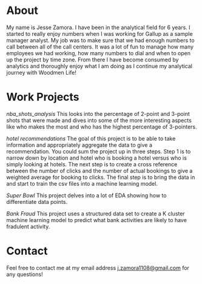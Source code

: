 # About
My name is Jesse Zamora. I have been in the analytical field for 6 years. I started to really enjoy numbers when I was working for Gallup as a sample manager analyst. My job was to make sure that we had enough numbers to call between all of the call centers. It was a lot of fun to manage how many employees we had working, how many numbers to dial and when to open up the project by time zone. From there I have become consumed by analytics and thoroughly enjoy what I am doing as I continue my analytical journey with Woodmen Life!

# Work Projects
*nba_shots_analysis* 
This looks into the percentage of 2-point and 3-point shots that were made and dives into some of the more interesting aspects like who makes the most and who has the highest percentage of 3-pointers. 

*hotel recommendations* 
The goal of this project is to be able to take information and appropriately aggregate the data to give a recommendation. You could sum the project up in three steps. Step 1 is to narrow down by location and hotel who is booking a hotel versus who is simply looking at hotels. The next step is to create a cross reference between the number of clicks and the number of actual bookings to give a weighted average for booking to clicks. The final step is to bring the data in and start to train the csv files into a machine learning model. 

*Super Bowl*
This project delves into a lot of EDA showing how to differentiate data points.

*Bank Fraud*
This project uses a structured data set to create a K cluster machine learning model to predict what bank activities are likely to have fradulent activity. 

# Contact
Feel free to contact me at my email address j.zamora1108@gmail.com for any questions! 
